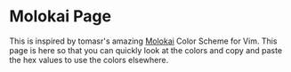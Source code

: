 # Molokai Page #

This is inspired by tomasr's amazing
[Molokai](https://github.com/tomasr/molokai) Color Scheme for Vim. This page is
here so that you can quickly look at the colors and copy and paste the hex
values to use the colors elsewhere.
